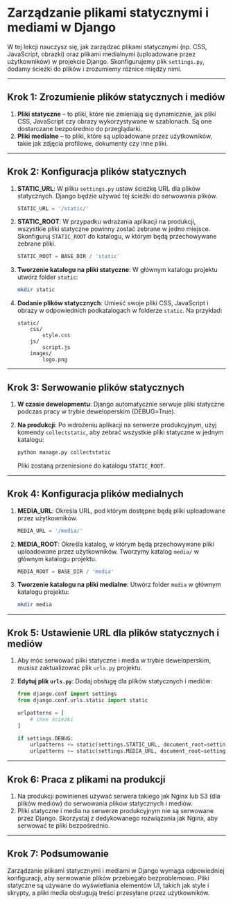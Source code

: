 # Zarządzanie plikami statycznymi i mediami w Django

W tej lekcji nauczysz się, jak zarządzać plikami statycznymi (np. CSS, JavaScript, obrazki) oraz plikami medialnymi (uploadowane przez użytkowników) w projekcie Django. Skonfigurujemy plik `settings.py`, dodamy ścieżki do plików i zrozumiemy różnice między nimi.

---

## Krok 1: Zrozumienie plików statycznych i mediów

1. **Pliki statyczne** – to pliki, które nie zmieniają się dynamicznie, jak pliki CSS, JavaScript czy obrazy wykorzystywane w szablonach. Są one dostarczane bezpośrednio do przeglądarki.
2. **Pliki medialne** – to pliki, które są uploadowane przez użytkowników, takie jak zdjęcia profilowe, dokumenty czy inne pliki.

---

## Krok 2: Konfiguracja plików statycznych

1. **STATIC_URL**: W pliku `settings.py` ustaw ścieżkę URL dla plików statycznych. Django będzie używać tej ścieżki do serwowania plików.

   ```python
   STATIC_URL = '/static/'
   ```

2. **STATIC_ROOT**: W przypadku wdrażania aplikacji na produkcji, wszystkie pliki statyczne powinny zostać zebrane w jedno miejsce. Skonfiguruj `STATIC_ROOT` do katalogu, w którym będą przechowywane zebrane pliki.

   ```python
   STATIC_ROOT = BASE_DIR / 'static'
   ```

3. **Tworzenie katalogu na pliki statyczne**:
   W głównym katalogu projektu utwórz folder `static`:

   ```bash
   mkdir static
   ```

4. **Dodanie plików statycznych**:
   Umieść swoje pliki CSS, JavaScript i obrazy w odpowiednich podkatalogach w folderze `static`. Na przykład:
   ```
   static/
       css/
           style.css
       js/
           script.js
       images/
           logo.png
   ```

---

## Krok 3: Serwowanie plików statycznych

1. **W czasie dewelopmentu**:
   Django automatycznie serwuje pliki statyczne podczas pracy w trybie deweloperskim (DEBUG=True).

2. **Na produkcji**:
   Po wdrożeniu aplikacji na serwerze produkcyjnym, użyj komendy `collectstatic`, aby zebrać wszystkie pliki statyczne w jednym katalogu:
   ```bash
   python manage.py collectstatic
   ```
   Pliki zostaną przeniesione do katalogu `STATIC_ROOT`.

---

## Krok 4: Konfiguracja plików medialnych

1. **MEDIA_URL**: Określa URL, pod którym dostępne będą pliki uploadowane przez użytkowników.

   ```python
   MEDIA_URL = '/media/'
   ```

2. **MEDIA_ROOT**: Określa katalog, w którym będą przechowywane pliki uploadowane przez użytkowników. Tworzymy katalog `media/` w głównym katalogu projektu.

   ```python
   MEDIA_ROOT = BASE_DIR / 'media'
   ```

3. **Tworzenie katalogu na pliki medialne**:
   Utwórz folder `media` w głównym katalogu projektu:
   ```bash
   mkdir media
   ```

---

## Krok 5: Ustawienie URL dla plików statycznych i mediów

1. Aby móc serwować pliki statyczne i media w trybie deweloperskim, musisz zaktualizować plik `urls.py` projektu.

2. **Edytuj plik `urls.py`**:
   Dodaj obsługę dla plików statycznych i mediów:

   ```python
   from django.conf import settings
   from django.conf.urls.static import static

   urlpatterns = [
       # inne ścieżki
   ]

   if settings.DEBUG:
       urlpatterns += static(settings.STATIC_URL, document_root=settings.STATIC_ROOT)
       urlpatterns += static(settings.MEDIA_URL, document_root=settings.MEDIA_ROOT)
   ```

---

## Krok 6: Praca z plikami na produkcji

1. Na produkcji powinieneś używać serwera takiego jak Nginx lub S3 (dla plików mediów) do serwowania plików statycznych i mediów.
2. Pliki statyczne i media na serwerze produkcyjnym nie są serwowane przez Django. Skorzystaj z dedykowanego rozwiązania jak Nginx, aby serwować te pliki bezpośrednio.

---

## Krok 7: Podsumowanie

Zarządzanie plikami statycznymi i mediami w Django wymaga odpowiedniej konfiguracji, aby serwowanie plików przebiegało bezproblemowo. Pliki statyczne są używane do wyświetlania elementów UI, takich jak style i skrypty, a pliki media obsługują treści przesyłane przez użytkowników.
